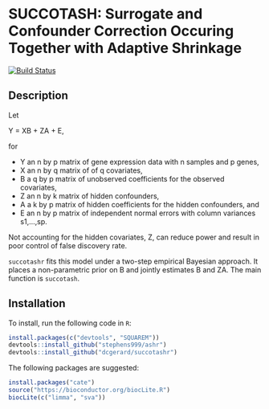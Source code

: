 <!-- README.md is generated from README.Rmd. Please edit that file -->
SUCCOTASH: Surrogate and Confounder Correction Occuring Together with Adaptive Shrinkage
========================================================================================

[![Build Status](https://travis-ci.org/dcgerard/succotashr.svg?branch=master)](https://travis-ci.org/dcgerard/succotashr)

Description
-----------

Let

Y = XB + ZA + E,

for

-   Y an n by p matrix of gene expression data with n samples and p genes,
-   X an n by q matrix of of q covariates,
-   B a q by p matrix of unobserved coefficients for the observed covariates,
-   Z an n by k matrix of hidden confounders,
-   A a k by p matrix of hidden coefficients for the hidden confounders, and
-   E an n by p matrix of independent normal errors with column variances s1,...,sp.

Not accounting for the hidden covariates, Z, can reduce power and result in poor control of false discovery rate.

`succotashr` fits this model under a two-step empirical Bayesian approach. It places a non-parametric prior on B and jointly estimates B and ZA. The main function is `succotash`.

Installation
------------

To install, run the following code in `R`:

``` r
install.packages(c("devtools", "SQUAREM"))
devtools::install_github("stephens999/ashr")
devtools::install_github("dcgerard/succotashr")
```

The following packages are suggested:

``` r
install.packages("cate")
source("https://bioconductor.org/biocLite.R")
biocLite(c("limma", "sva"))
```
